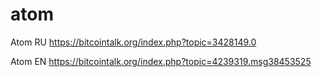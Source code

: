 # atom
Atom RU
https://bitcointalk.org/index.php?topic=3428149.0

Atom EN
https://bitcointalk.org/index.php?topic=4239319.msg38453525
